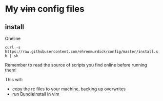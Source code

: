 # My ~~vim~~ config files

## install

Oneline

`curl -s https://raw.githubusercontent.com/ehrenmurdick/config/master/install.sh | sh`

Remember to read the source of scripts you find online before running them!

This will:

- copy the rc files to your machine, backing up overwrites
- run BundleInstall in vim
